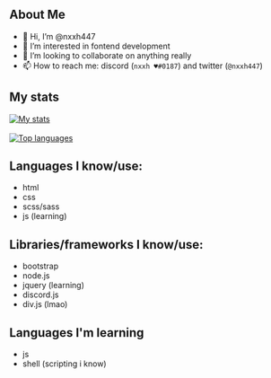 ## About Me

- 👋 Hi, I’m @nxxh447
- 👀 I’m interested in fontend development
- 💞️ I’m looking to collaborate on anything really
- 📫 How to reach me: discord (`nxxh ♥#0187`) and twitter (`@nxxh447`)

## My stats
[![My stats](https://github-readme-stats.vercel.app/api?username=nxxh447)](https://github.com/nxxh447/github-readme-stats)
<br></br>
[![Top languages](https://github-readme-stats.vercel.app/api/top-langs/?username=nxxh447&layout=compact)](https://github.com/nxxh447/github-readme-stats)

## Languages I know/use:

<ul>
  <li>html</li>
  <li>css</li>
  <li>scss/sass</li>
  <li>js (learning)</li>
</ul>

## Libraries/frameworks I know/use:

<ul>
  <li>bootstrap</li>
  <li>node.js</li>
  <li>jquery (learning)</li>
  <li>discord.js</li>
  <li>div.js (lmao)</li>
</ul>

## Languages I'm learning

<ul>
  <li>js</li>
  <li>shell (scripting i know)</li>
</ul>
